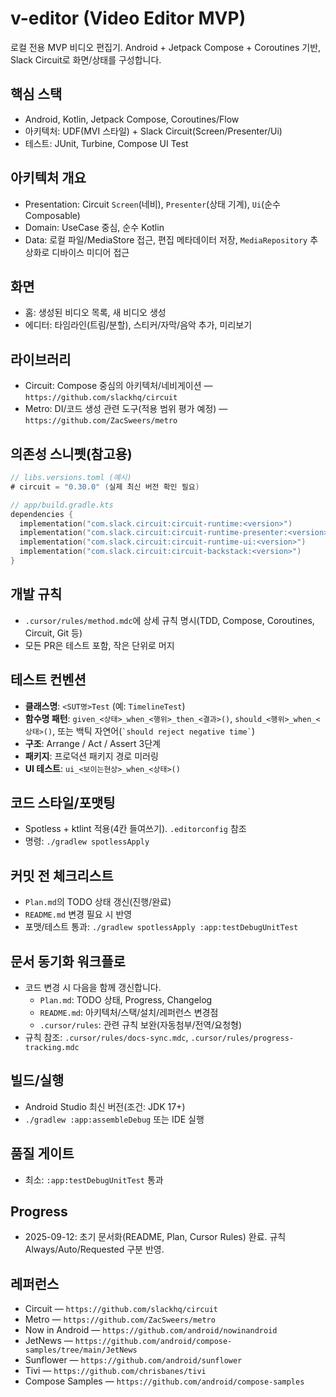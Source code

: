# v-editor (Video Editor MVP)

로컬 전용 MVP 비디오 편집기. Android + Jetpack Compose + Coroutines 기반, Slack Circuit로 화면/상태를 구성합니다.

## 핵심 스택
- Android, Kotlin, Jetpack Compose, Coroutines/Flow
- 아키텍처: UDF(MVI 스타일) + Slack Circuit(Screen/Presenter/Ui)
- 테스트: JUnit, Turbine, Compose UI Test

## 아키텍처 개요
- Presentation: Circuit `Screen`(네비), `Presenter`(상태 기계), `Ui`(순수 Composable)
- Domain: UseCase 중심, 순수 Kotlin
- Data: 로컬 파일/MediaStore 접근, 편집 메타데이터 저장, `MediaRepository` 추상화로 디바이스 미디어 접근

## 화면
- 홈: 생성된 비디오 목록, 새 비디오 생성
- 에디터: 타임라인(트림/분할), 스티커/자막/음악 추가, 미리보기

## 라이브러리
- Circuit: Compose 중심의 아키텍처/네비게이션 — `https://github.com/slackhq/circuit`
- Metro: DI/코드 생성 관련 도구(적용 범위 평가 예정) — `https://github.com/ZacSweers/metro`

## 의존성 스니펫(참고용)
```kotlin
// libs.versions.toml (예시)
# circuit = "0.30.0" (실제 최신 버전 확인 필요)

// app/build.gradle.kts
dependencies {
  implementation("com.slack.circuit:circuit-runtime:<version>")
  implementation("com.slack.circuit:circuit-runtime-presenter:<version>")
  implementation("com.slack.circuit:circuit-runtime-ui:<version>")
  implementation("com.slack.circuit:circuit-backstack:<version>")
}
```

## 개발 규칙
- `.cursor/rules/method.mdc`에 상세 규칙 명시(TDD, Compose, Coroutines, Circuit, Git 등)
- 모든 PR은 테스트 포함, 작은 단위로 머지

## 테스트 컨벤션
- **클래스명**: `<SUT명>Test` (예: `TimelineTest`)
- **함수명 패턴**: `given_<상태>_when_<행위>_then_<결과>()`, `should_<행위>_when_<상태>()`, 또는 백틱 자연어(`` `should reject negative time` ``)
- **구조**: Arrange / Act / Assert 3단계
- **패키지**: 프로덕션 패키지 경로 미러링
- **UI 테스트**: `ui_<보이는현상>_when_<상태>()`

## 코드 스타일/포맷팅
- Spotless + ktlint 적용(4칸 들여쓰기). `.editorconfig` 참조
- 명령: `./gradlew spotlessApply`

## 커밋 전 체크리스트
- `Plan.md`의 TODO 상태 갱신(진행/완료)
- `README.md` 변경 필요 시 반영
- 포맷/테스트 통과: `./gradlew spotlessApply :app:testDebugUnitTest`

## 문서 동기화 워크플로
- 코드 변경 시 다음을 함께 갱신합니다.
  - `Plan.md`: TODO 상태, Progress, Changelog
  - `README.md`: 아키텍처/스택/설치/레퍼런스 변경점
  - `.cursor/rules`: 관련 규칙 보완(자동첨부/전역/요청형)
- 규칙 참조: `.cursor/rules/docs-sync.mdc`, `.cursor/rules/progress-tracking.mdc`

## 빌드/실행
- Android Studio 최신 버전(조건: JDK 17+)
- `./gradlew :app:assembleDebug` 또는 IDE 실행

## 품질 게이트
- 최소: `:app:testDebugUnitTest` 통과

## Progress
- 2025-09-12: 초기 문서화(README, Plan, Cursor Rules) 완료. 규칙 Always/Auto/Requested 구분 반영.

## 레퍼런스
- Circuit — `https://github.com/slackhq/circuit`
- Metro — `https://github.com/ZacSweers/metro`
- Now in Android — `https://github.com/android/nowinandroid`
- JetNews — `https://github.com/android/compose-samples/tree/main/JetNews`
- Sunflower — `https://github.com/android/sunflower`
- Tivi — `https://github.com/chrisbanes/tivi`
- Compose Samples — `https://github.com/android/compose-samples`
